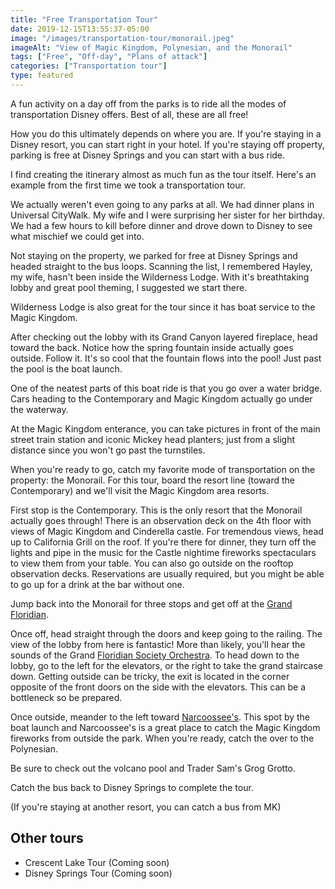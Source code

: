 ```yaml
---
title: "Free Transportation Tour"
date: 2019-12-15T13:55:37-05:00
image: "/images/transportation-tour/monorail.jpeg"
imageAlt: "View of Magic Kingdom, Polynesian, and the Monorail"
tags: ["Free", "Off-day", "Plans of attack"]
categories: ["Transportation tour"]
type: featured
---
```


A fun activity on a day off from the parks is to ride all the modes of
transportation Disney offers. Best of all, these are all free!

How you do this ultimately depends on where you are. If you're staying in a
Disney resort, you can start right in your hotel. If you're staying off
property, parking is free at Disney Springs and you can start with a bus ride.

I find creating the itinerary almost as much fun as the tour itself. Here's an
example from the first time we took a transportation tour.

We actually weren't even going to any parks at all. We had dinner plans in
Universal CityWalk. My wife and I were surprising her sister for her birthday.
We had a few hours to kill before dinner and drove down to Disney to see what
mischief we could get into.

Not staying on the property, we parked for free at Disney Springs and headed
straight to the bus loops. Scanning the list, I remembered Hayley, my wife,
hasn't been inside the Wilderness Lodge. With it's breathtaking lobby and great
pool theming, I suggested we start there. 

Wilderness Lodge is also great for the tour since it has boat service to the
Magic Kingdom.

After checking out the lobby with its Grand Canyon layered fireplace, head
toward the back. Notice how the spring fountain inside actually goes outside.
Follow it. It's so cool that the fountain flows into the pool! Just past the
pool is the boat launch.

One of the neatest parts of this boat ride is that you go over a water bridge.
Cars heading to the Contemporary and Magic Kingdom actually go under the
waterway.

At the Magic Kingdom enterance, you can take pictures in front of the main
street train station and iconic Mickey head planters; just from a slight
distance since you won't go past the turnstiles.

When you're ready to go, catch my favorite mode of transportation on the
property: the Monorail. For this tour, board the resort line (toward the
Contemporary) and we'll visit the Magic Kingdom area resorts.

First stop is the Contemporary. This is the only resort that the Monorail
actually goes through! There is an observation deck on the 4th floor with views
of Magic Kingdom and Cinderella castle. For tremendous views, head up to
California Grill on the roof. If you're there for dinner, they turn off the
lights and pipe in the music for the Castle nightime fireworks spectaculars to
view them from your table. You can also go outside on the rooftop observation
decks. Reservations are usually required, but you might be able to go up for a
drink at the bar without one.

Jump back into the Monorail for three stops and get off at the [Grand
Floridian](2).

Once off, head straight through the doors and keep going to the railing. The
view of the lobby from here is fantastic! More than likely, you'll hear the
sounds of the Grand [Floridian Society Orchestra](3). To head down to the
lobby, go to the left for the elevators, or the right to take the grand
staircase down. Getting outside can be tricky, the exit is located in the
corner opposite of the front doors on the side with the elevators. This
can be a bottleneck so be prepared.

Once outside, meander to the left toward [Narcoossee's](4). This spot by the
boat launch and Narcoossee's is a great place to catch the Magic Kingdom
fireworks from outside the park. When you're ready, catch the over to
the Polynesian. 

Be sure to check out the volcano pool and Trader Sam's Grog Grotto.

Catch the bus back to Disney Springs to complete the tour.

(If you're staying at another resort, you can catch a bus from MK)

## Other tours

- Crescent Lake Tour (Coming soon)
- Disney Springs Tour (Coming soon)


[2]: https://disneyworld.disney.go.com/resorts/grand-floridian-resort-and-spa/
[3]: https://disneyworld.disney.go.com/entertainment/grand-floridian-resort-and-spa/grand-floridian-society-orchestra/
[4]: https://disneyworld.disney.go.com/dining/grand-floridian-resort-and-spa/narcoossees/
